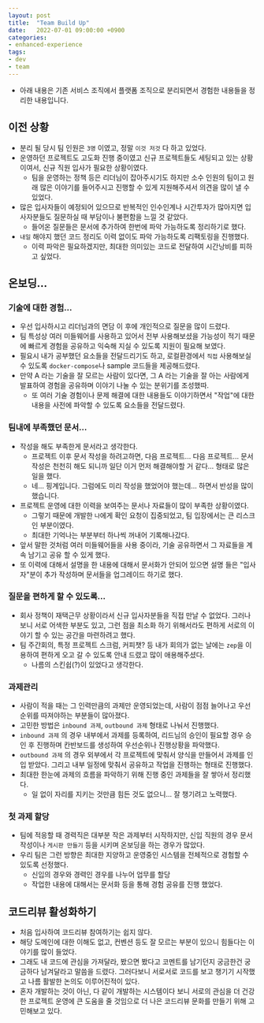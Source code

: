 ```yaml
---
layout: post
title:  "Team Build Up"
date:   2022-07-01 09:00:00 +0900
categories:
- enhanced-experience
tags:
- dev
- team
---
```


- 아래 내용은 기존 서비스 조직에서 플랫폼 조직으로 분리되면서 경험한 내용들을 정리한 내용입니다.

## 이전 상황
- 분리 될 당시 팀 인원은 `3명` 이였고, 정말 `이것 저것` 다 하고 있었다.
- 운영하던 프로젝트도 고도화 진행 중이였고 신규 프로젝트들도 세팅되고 있는 상황이여서, 신규 직원 입사가 필요한 상황이였다.
  - 팀을 운영하는 정책 등은 리더님이 잡아주시기도 하지만 소수 인원의 팀이고 원래 많은 이야기를 들어주시고 진행할 수 있게 지원해주셔서 의견을 많이 낼 수 있었다.
- 많은 입사자들이 예정되어 있으므로 반복적인 인수인계나 시간투자가 많아지면 입사자분들도 질문하실 때 부담이나 불편함을 느낄 것 같았다. 
  - 들어온 질문들은 문서에 추가하여 한번에 파악 가능하도록 정리하기로 했다.
- `내일` 해야지 했던 코드 정리도 이력 없이도 파악 가능하도록 리팩토링을 진행했다.
  - 이력 파악은 필요하겠지만, 최대한 의미있는 코드로 전달하여 시간낭비를 피하고 싶었다.

## 온보딩...
### 기술에 대한 경험...
- 우선 입사하시고 리더님과의 면담 이 후에 개인적으로 질문을 많이 드렸다.
- 팀 특성상 여러 미들웨어를 사용하고 있어서 전부 사용해보셨을 가능성이 적기 때문에 빠르게 경험을 공유하고 익숙해 지실 수 있도록 지원이 필요해 보였다.
- 필요시 내가 공부했던 요소들을 전달드리기도 하고, 로컬환경에서 `직접` 사용해보실 수 있도록 `docker-compose`나 sample 코드들을 제공해드렸다.
- 만약 A 라는 기술을 잘 모르는 사람이 있다면, 그 A 라는 기술을 잘 아는 사람에게 발표하여 경험을 공유하며 이야기 나눌 수 있는 분위기를 조성했따.
  - 또 여러 기술 경험이나 문제 해결에 대한 내용들도 이야기하면서 "작업"에 대한 내용을 사전에 파악할 수 있도록 요소들을 전달드렸다.

### 팀내에 부족했던 문서...
- 작성을 해도 부족한게 문서라고 생각한다.
  - 프로젝트 이후 문서 작성을 하려고하면, 다음 프로젝트... 다음 프로젝트... 문서 작성은 천천히 해도 되니까 일단 이거 먼저 해결해야할 거 같다... 형태로 많은 일을 했다.
  - 네... 핑계입니다. 그럼에도 미리 작성을 했었어야 했는데... 하면서 반성을 많이 했습니다.
- 프로젝트 운영에 대한 이력을 보여주는 문서나 자료들이 많이 부족한 상황이였다.
  - 그렇기 때문에 개발한 `나`에게 확인 요청이 집중되었고, 팀 입장에서는 큰 리스크인 부분이였다.
  - 최대한 기억나는 부분부터 하나씩 꺼내어 기록해나갔다.
- 앞서 말한 것처럼 여러 미들웨어들을 사용 중이라, 기술 공유하면서 그 자료들을 계속 남기고 공유 할 수 있게 했다.
- 또 이력에 대해서 설명을 한 내용에 대해서 문서화가 안되어 있으면 설명 들은 "입사자"분이 추가 작성하며 문서들을 업그레이드 하기로 했다.

### 질문을 편하게 할 수 있도록...
- 회사 정책이 재택근무 상황이라서 신규 입사자분들을 직접 만날 수 없었다. 그러나보니 서로 어색한 부분도 있고, 그런 점을 최소화 하기 위해서라도 편하게 서로의 이야기 할 수 있는 공간을 마련하려고 했다.
- 팀 주간회의, 특정 프로젝트 스크럼, 커피챗? 등 내가 회의가 없는 날에는 `zep`을 이용하여 편하게 오고 갈 수 있도록 안내 드렸고 많이 애용해주셨다.
  - 나름의 스킨쉽(?)이 있었다고 생각한다.

### 과제관리
- 사람이 적을 때는 그 인력만큼의 과제만 운영되었는데, 사람이 점점 늘어나고 우선순위를 따져야하는 부분들이 많아졌다.
- 고민한 방법은 `inbound 과제`, `outbound 과제` 형태로 나눠서 진행했다.
- `inbound 과제` 의 경우 내부에서 과제를 등록하여, 리드님의 승인이 필요할 경우 승인 후 진행하며 칸반보드를 생성하여 우선순위나 진행상황을 파악했다.
- `outbound 과제` 의 경우 외부에서 각 프로젝트에 맞춰서 양식을 만들어서 과제를 인입 받았다. 그리고 내부 일정에 맞춰서 공유하고 작업을 진행하는 형태로 진행했다.
- 최대한 한눈에 과제의 흐름을 파악하기 위해 진행 중인 과제들을 잘 쌓아서 정리했다.
  - 일 없이 자리를 지키는 것만큼 힘든 것도 없으니... 잘 챙기려고 노력했다.

### 첫 과제 할당
- 팀에 적응할 때 경력직은 대부분 작은 과제부터 시작하지만, 신입 직원의 경우 문서 작성이나 `게시판 만들기` 등을 시키며 온보딩을 하는 경우가 많았다.
- 우리 팀은 그런 방향은 최대한 지양하고 운영중인 시스템을 전체적으로 경험할 수 있도록 선정했다.
  - 신입의 경우와 경력인 경우를 나누어 업무를 할당
  - 작업한 내용에 대해서는 문서화 등을 통해 경험 공유를 진행 했었다.

## 코드리뷰 활성화하기
- 처음 입사하여 코드리뷰 참여하기는 쉽지 않다.
- 해당 도메인에 대한 이해도 없고, 컨벤션 등도 잘 모르는 부분이 있으니 힘들다는 이야기를 많이 들었다.
- 그래도 내 코드에 관심을 가져달라, 봤으면 봤다고 코멘트를 남기던지 궁금한건 궁금하다 남겨달라고 말씀을 드렸다. 그러다보니 서로서로 코드를 보고 챙기기 시작했고 나름 활발한 논의도 이루어진적이 있다.
- 혼자 개발하는 것이 아닌, 다 같이 개발하는 시스템이다 보니 서로의 관심을 더 건강한 프로젝트 운영에 큰 도움을 줄 것임으로 더 나은 코드리뷰 문화를 만들기 위해 고민해보고 있다.

